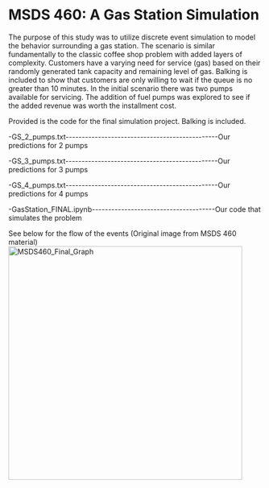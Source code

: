 # MSDS 460: A Gas Station Simulation

The purpose of this study was to utilize discrete event simulation to model the behavior surrounding a gas station. The scenario is similar fundamentally to the classic coffee shop problem with added layers of complexity. Customers have a varying need for service (gas) based on their randomly generated tank capacity and remaining level of gas. Balking is included to show that customers are only willing to wait if the queue is no greater than 10 minutes. In the initial scenario there was two pumps available for servicing. The addition of fuel pumps was explored to see if the added revenue was worth the installment cost.

Provided is the code for the final simulation project. Balking is included.

-GS_2_pumps.txt-----------------------------------------------Our predictions for 2 pumps

-GS_3_pumps.txt-----------------------------------------------Our predictions for 3 pumps

-GS_4_pumps.txt-----------------------------------------------Our predictions for 4 pumps 

-GasStation_FINAL.ipynb--------------------------------------Our code that simulates the problem </n>

See below for the flow of the events (Original image from MSDS 460 material)
<img width="464" alt="MSDS460_Final_Graph" src="https://github.com/noraleilaa/460_FINAL/assets/146657057/d6072141-2088-42eb-826c-d6c7c2abf295">

